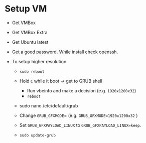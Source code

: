 # Setup VM

- Get VMBox
- Get VMBox Extra
- Get Ubuntu latest
- Get a good password. While install check openssh.
- To setup higher resolution:

  - `sudo reboot`
  - Hold `C` while it boot -> get to GRUB shell

    - Run vbeinfo and make a decision (e.g. `1920x1200x32`)
    - `reboot`

  - sudo nano /etc/default/grub
  - Change `GRUB_GFXMODE`= (e.g. `GRUB_GFXMODE=1920x1200x32` )
  - Set `GRUB_GFXPAYLOAD_LINUX` to `GRUB_GFXPAYLOAD_LINUX=keep`.
  - `sudo update-grub`

#
